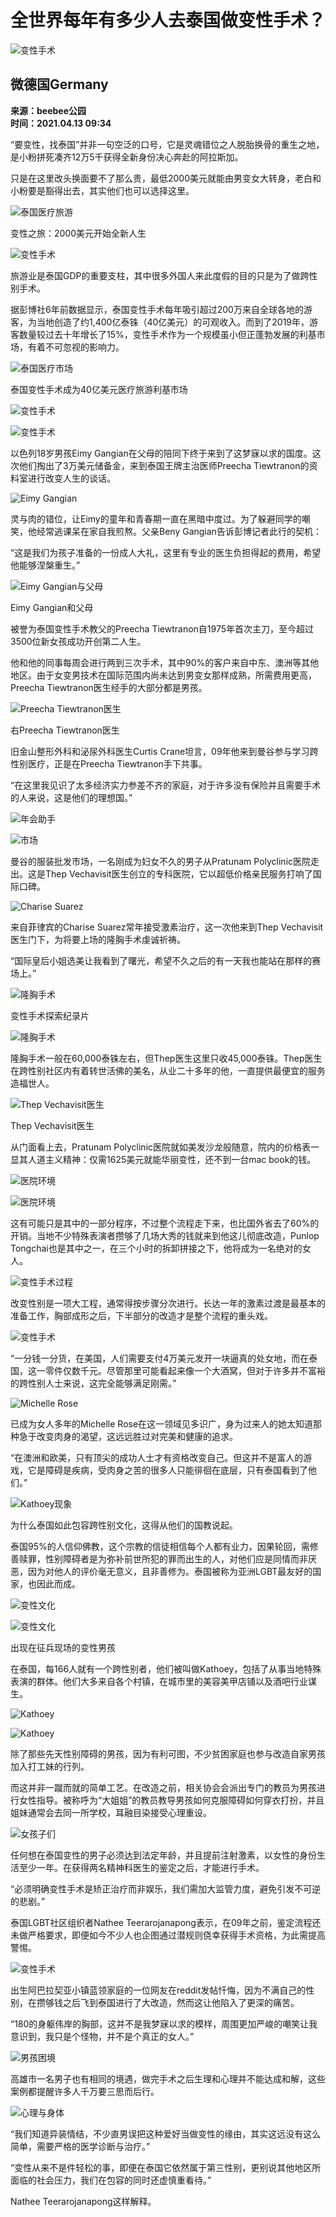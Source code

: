 # 全世界每年有多少人去泰国做变性手术？

![变性手术](//n.sinaimg.cn/sinakd10220/360/w180h180/20200831/6d72-iypetiv0690456.jpg)

## 微德国Germany
**来源：beebee公园**  
**时间：2021.04.13 09:34**

“要变性，找泰国”并非一句空泛的口号，它是灵魂错位之人脱胎换骨的重生之地，是小粉拼死凑齐12万5千获得全新身份决心奔赴的阿拉斯加。

只是在这里改头换面要不了那么贵，最低2000美元就能由男变女大转身，老白和小粉要是豁得出去，其实他们也可以选择这里。

![泰国医疗旅游](//k.sinaimg.cn/n/front20210413ac/558/w1080h278/20210413/976d-knqqqmv1296973.png/w700d1q75cms.jpg?by=cms_fixed_width)

变性之旅：2000美元开始全新人生

![变性手术](//k.sinaimg.cn/n/front20210413ac/224/w615h409/20210413/a5d4-knqqqmv1297012.jpg/w700d1q75cms.jpg?by=cms_fixed_width)

旅游业是泰国GDP的重要支柱，其中很多外国人来此度假的目的只是为了做跨性别手术。

据彭博社6年前数据显示，泰国变性手术每年吸引超过200万来自全球各地的游客，为当地创造了约1,400亿泰铢（40亿美元）的可观收入。而到了2019年，游客数量较过去十年增长了15%，变性手术作为一个规模虽小但正蓬勃发展的利基市场，有着不可忽视的影响力。

![泰国医疗市场](//k.sinaimg.cn/n/front20210413ac/293/w813h280/20210413/2855-knqqqmv1297065.png/w700d1q75cms.jpg?by=cms_fixed_width)

泰国变性手术成为40亿美元医疗旅游利基市场

![变性手术](//k.sinaimg.cn/n/front20210413ac/290/w1080h810/20210413/ec4f-knqqqmv1297135.jpg/w700d1q75cms.jpg?by=cms_fixed_width)

![变性手术](//k.sinaimg.cn/n/front20210413ac/290/w1080h810/20210413/5d9a-knqqqmv1297222.jpg/w700d1q75cms.jpg?by=cms_fixed_width)

以色列18岁男孩Eimy Gangian在父母的陪同下终于来到了这梦寐以求的国度。这次他们掏出了3万美元储备金，来到泰国王牌主治医师Preecha Tiewtranon的资料室进行改变人生的谈话。

![Eimy Gangian](//k.sinaimg.cn/n/front20210413ac/200/w1080h720/20210413/5c2a-knqqqmv1297281.jpg/w700d1q75cms.jpg?by=cms_fixed_width)

灵与肉的错位，让Eimy的童年和青春期一直在黑暗中度过。为了躲避同学的嘲笑，他经常逃课呆在家自我煎熬。父亲Beny Gangian告诉彭博记者此行的契机：

“这是我们为孩子准备的一份成人大礼，这里有专业的医生负担得起的费用，希望他能够涅槃重生。”

![Eimy Gangian与父母](//k.sinaimg.cn/n/front20210413ac/250/w1080h770/20210413/cd68-knqqqmv1297392.jpg/w700d1q75cms.jpg?by=cms_fixed_width)

Eimy Gangian和父母

被誉为泰国变性手术教父的Preecha Tiewtranon自1975年首次主刀，至今超过3500位新女孩成功开创第二人生。

他和他的同事每周会进行两到三次手术，其中90%的客户来自中东、澳洲等其他地区。由于女变男技术在国际范围内尚未达到男变女那样成熟，所需费用更高，Preecha Tiewtranon医生经手的大部分都是男孩。

![Preecha Tiewtranon医生](//k.sinaimg.cn/n/front20210413ac/700/w300h400/20210413/29d0-knqqqmv1297457.jpg/w700d1q75cms.jpg?by=cms_fixed_width)

右Preecha Tiewtranon医生

旧金山整形外科和泌尿外科医生Curtis Crane坦言，09年他来到曼谷参与学习跨性别医疗，正是在Preecha Tiewtranon手下共事。

“在这里我见识了太多经济实力参差不齐的家庭，对于许多没有保险并且需要手术的人来说，这是他们的理想国。”

![年会助手](//k.sinaimg.cn/n/front20210413ac/245/w680h365/20210413/b66e-knqqqmv1297497.jpg/w700d1q75cms.jpg?by=cms_fixed_width)

![市场](//k.sinaimg.cn/n/front20210413ac/40/w480h360/20210413/2241-knqqqmv1297586.jpg/w700d1q75cms.jpg?by=cms_fixed_width)

曼谷的服装批发市场，一名刚成为妇女不久的男子从Pratunam Polyclinic医院走出。这是Thep Vechavisit医生创立的专科医院，它以超低价格亲民服务打响了国际口碑。

![Charise Suarez](//k.sinaimg.cn/n/front20210413ac/117/w550h367/20210413/4277-knqqqmv1297659.jpg/w700d1q75cms.jpg?by=cms_fixed_width)

来自菲律宾的Charise Suarez常年接受激素治疗，这一次他来到Thep Vechavisit医生门下，为将要上场的隆胸手术虔诚祈祷。

“国际皇后小姐选美让我看到了曙光，希望不久之后的有一天我也能站在那样的赛场上。”

![隆胸手术](//k.sinaimg.cn/n/front20210413ac/706/w1080h426/20210413/e832-knqqqmv1297711.png/w700d1q75cms.jpg?by=cms_fixed_width)

变性手术探索纪录片

![隆胸手术](//k.sinaimg.cn/n/front20210413ac/200/w640h360/20210413/fc79-knqqqmv1297768.jpg/w700d1q75cms.jpg?by=cms_fixed_width)

隆胸手术一般在60,000泰铢左右，但Thep医生这里只收45,000泰铢。Thep医生在跨性别社区内有着转世活佛的美名，从业二十多年的他，一直提供最便宜的服务造福世人。

![Thep Vechavisit医生](//k.sinaimg.cn/n/front20210413ac/66/w1000h666/20210413/44f5-knqqqmv1297891.jpg/w700d1q75cms.jpg?by=cms_fixed_width)

Thep Vechavisit医生

从门面看上去，Pratunam Polyclinic医院就如美发沙龙般随意，院内的价格表一显其人道主义精神：仅需1625美元就能华丽变性，还不到一台mac book的钱。

![医院环境](//k.sinaimg.cn/n/front20210413ac/88/w1080h608/20210413/b64c-knqqqmv1297973.jpg/w700d1q75cms.jpg?by=cms_fixed_width)

![医院环境](//k.sinaimg.cn/n/front20210413ac/18/w500h318/20210413/568e-knqqqmv1298039.jpg/w700d1q75cms.jpg?by=cms_fixed_width)

这有可能只是其中的一部分程序，不过整个流程走下来，也比国外省去了60%的开销。当地不少特殊表演者攒够了几场大秀的钱就来到他这儿彻底改造，Punlop Tongchai也是其中之一，在三个小时的拆卸拼接之下，他将成为一名绝对的女人。

![变性手术过程](//k.sinaimg.cn/n/front20210413ac/133/w517h416/20210413/aced-knqqqmv1298113.png/w700d1q75cms.jpg?by=cms_fixed_width)

改变性别是一项大工程，通常得按步骤分次进行。长达一年的激素过渡是最基本的准备工作，胸部成形之后，下半部分的改造才是整个流程的重头戏。

![变性手术](//k.sinaimg.cn/n/front20210413ac/429/w763h466/20210413/c0d1-knqqqmv1298230.png/w700d1q75cms.jpg?by=cms_fixed_width)

“一分钱一分货，在美国，人们需要支付4万美元发开一块逼真的处女地，而在泰国，这一零件仅数千元。尽管那里可能看起来像一个大酒窝，但对于许多并不富裕的跨性别人士来说，这完全能够满足刚需。”

![Michelle Rose](//k.sinaimg.cn/n/front20210413ac/112/w550h362/20210413/3963-knqqqmv1298294.jpg/w700d1q75cms.jpg?by=cms_fixed_width)

已成为女人多年的Michelle Rose在这一领域见多识广，身为过来人的她太知道那种急于改变肉身的渴望，这远远胜过对完美和健康的追求。

“在澳洲和欧美，只有顶尖的成功人士才有资格改变自己。但这并不是富人的游戏，它是障碍是疾病，受肉身之苦的很多人只能徘徊在底层，只有泰国看到了他们。”

![Kathoey现象](//k.sinaimg.cn/n/front20210413ac/194/w684h310/20210413/94a9-knqqqmv1298337.png/w700d1q75cms.jpg?by=cms_fixed_width)

为什么泰国如此包容跨性别文化，这得从他们的国教说起。

泰国95%的人信仰佛教，这个宗教的信徒相信每个人都有业力，因果轮回，需修善赎罪，性别障碍者是为弥补前世所犯的罪而出生的人，对他们应是同情而非厌恶，因为对他人的评价毫无意义，且非善修为。泰国被称为亚洲LGBT最友好的国家，也因此而成。

![变性文化](//k.sinaimg.cn/n/front20210413ac/74/w971h703/20210413/b15a-knqqqmv1298460.png/w700d1q75cms.jpg?by=cms_fixed_width)

![变性文化](//k.sinaimg.cn/n/front20210413ac/360/w696h464/20210413/32fb-knqqqmv1298539.jpg/w700d1q75cms.jpg?by=cms_fixed_width)

出现在征兵现场的变性男孩

在泰国，每166人就有一个跨性别者，他们被叫做Kathoey，包括了从事当地特殊表演的群体。他们大多来自各个村镇，在城市里的美容美甲店铺以及酒吧行业谋生。

![Kathoey](//k.sinaimg.cn/n/front20210413ac/451/w638h613/20210413/e594-knqqqmv1298616.png/w700d1q75cms.jpg?by=cms_fixed_width)

![Kathoey](//k.sinaimg.cn/n/front20210413ac/460/w768h492/20210413/870f-knqqqmv1298686.jpg/w700d1q75cms.jpg?by=cms_fixed_width)

除了那些先天性别障碍的男孩，因为有利可图，不少贫困家庭也参与改造自家男孩加入打工妹的行列。

而这并非一蹴而就的简单工艺。在改造之前，相关协会会派出专门的教员为男孩进行女性指导。被称呼为“大姐姐”的教员教导男孩如何克服障碍如何穿衣打扮，并且姐妹通常会去同一所学校，耳融目染接受心理重设。

![女孩子们](//k.sinaimg.cn/n/front20210413ac/656/w419h237/20210413/c502-knqqqmv1298746.png/w700d1q75cms.jpg?by=cms_fixed_width)

任何想在泰国变性的男子必须达到法定年龄，并且提前注射激素，以女性的身份生活至少一年。在获得两名精神科医生的鉴定之后，才能进行手术。

“必须明确变性手术是矫正治疗而非娱乐，我们需加大监管力度，避免引发不可逆的悲剧。”

泰国LGBT社区组织者Nathee Teerarojanapong表示，在09年之前，鉴定流程还未做严格要求，即便如今不少人也企图通过潜规则侥幸获得手术资格，为此需提高警惕。

![变性手术](//k.sinaimg.cn/n/front20210413ac/14/w972h642/20210413/6624-knqqqmv1298848.png/w700d1q75cms.jpg?by=cms_fixed_width)

出生阿巴拉契亚小镇蓝领家庭的一位网友在reddit发帖忏悔，因为不满自己的性别，在攒够钱之后飞到泰国进行了大改造，然而这让他陷入了更深的痛苦。

“180的身躯伟岸的胸部，这并不是我梦寐以求的模样，周围更加严峻的嘲笑让我意识到，我只是个怪物，并不是个真正的女人。”

![男孩困境](//k.sinaimg.cn/n/front20210413ac/464/w1028h236/20210413/084a-knqqqmv1298913.png/w700d1q75cms.jpg?by=cms_fixed_width)

高雄市一名男子也有相同的境遇，做完手术之后生理和心理并不能达成和解，这些案例都提醒许多人千万要三思而后行。

![心理与身体](//k.sinaimg.cn/n/front20210413ac/770/w868h702/20210413/d6a6-knqqqmv1298997.png/w700d1q75cms.jpg?by=cms_fixed_width)

“我们知道异装情结，不少直男误把这种爱好当做变性的缘由，其实这远没有这么简单，需要严格的医学诊断与治疗。”

“变性从来不是件轻松的事，即便在泰国它依然属于第三性别，更别说其他地区所面临的社会压力，我们在包容的同时还虚慎重看待。”

Nathee Teerarojanapong这样解释。